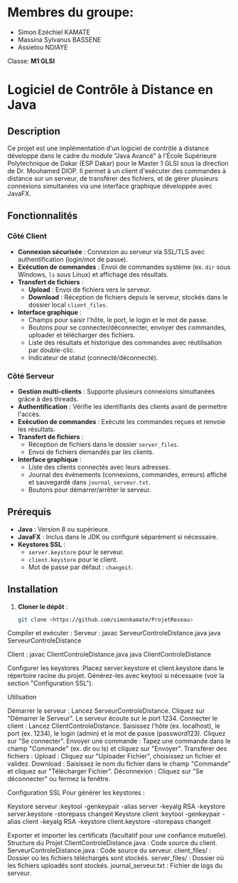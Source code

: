 # Membres du groupe:
- Simon Ezéchiel KAMATE
- Massina Sylvanus BASSENE
- Assietou NDIAYE

Classe: **M1 GLSI**


# Logiciel de Contrôle à Distance en Java

## Description
Ce projet est une implémentation d'un logiciel de contrôle à distance développé dans le cadre du module "Java Avancé" à l'École Supérieure Polytechnique de Dakar (ESP Dakar) pour le Master 1 GLSI sous la direction de Dr. Mouhamed DIOP. Il permet à un client d'exécuter des commandes à distance sur un serveur, de transférer des fichiers, et de gérer plusieurs connexions simultanées via une interface graphique développée avec JavaFX.

## Fonctionnalités
### Côté Client
- **Connexion sécurisée** : Connexion au serveur via SSL/TLS avec authentification (login/mot de passe).
- **Exécution de commandes** : Envoi de commandes système (ex. `dir` sous Windows, `ls` sous Linux) et affichage des résultats.
- **Transfert de fichiers** :
  - **Upload** : Envoi de fichiers vers le serveur.
  - **Download** : Réception de fichiers depuis le serveur, stockés dans le dossier local `client_files`.
- **Interface graphique** :
  - Champs pour saisir l'hôte, le port, le login et le mot de passe.
  - Boutons pour se connecter/déconnecter, envoyer des commandes, uploader et télécharger des fichiers.
  - Liste des résultats et historique des commandes avec réutilisation par double-clic.
  - Indicateur de statut (connecté/déconnecté).

### Côté Serveur
- **Gestion multi-clients** : Supporte plusieurs connexions simultanées grâce à des threads.
- **Authentification** : Vérifie les identifiants des clients avant de permettre l'accès.
- **Exécution de commandes** : Exécute les commandes reçues et renvoie les résultats.
- **Transfert de fichiers** :
  - Réception de fichiers dans le dossier `server_files`.
  - Envoi de fichiers demandés par les clients.
- **Interface graphique** :
  - Liste des clients connectés avec leurs adresses.
  - Journal des événements (connexions, commandes, erreurs) affiché et sauvegardé dans `journal_serveur.txt`.
  - Boutons pour démarrer/arrêter le serveur.

## Prérequis
- **Java** : Version 8 ou supérieure.
- **JavaFX** : Inclus dans le JDK ou configuré séparément si nécessaire.
- **Keystores SSL** :
  - `server.keystore` pour le serveur.
  - `client.keystore` pour le client.
  - Mot de passe par défaut : `changeit`.

## Installation
1. **Cloner le dépôt** :
   ```bash
   git clone <https://github.com/simonkamate/ProjetReseau>


Compiler et exécuter :
Serveur : javac ServeurControleDistance.java
java ServeurControleDistance

Client : javac ClientControleDistance.java
java ClientControleDistance

Configurer les keystores :Placez server.keystore et client.keystore dans le répertoire racine du projet.
Générez-les avec keytool si nécessaire (voir la section "Configuration SSL").

Utilisation

Démarrer le serveur :
Lancez ServeurControleDistance.
Cliquez sur "Démarrer le Serveur". Le serveur écoute sur le port 1234.
Connecter le client :
Lancez ClientControleDistance.
Saisissez l'hôte (ex. localhost), le port (ex. 1234), le login (admin) et le mot de passe (password123).
Cliquez sur "Se connecter".
Envoyer une commande :
Tapez une commande dans le champ "Commande" (ex. dir ou ls) et cliquez sur "Envoyer".
Transférer des fichiers :
Upload : Cliquez sur "Uploader Fichier", choisissez un fichier et validez.
Download : Saisissez le nom du fichier dans le champ "Commande" et cliquez sur "Télécharger Fichier".
Déconnexion : Cliquez sur "Se déconnecter" ou fermez la fenêtre.

Configuration SSL
Pour générer les keystores :

Keystore serveur :keytool -genkeypair -alias server -keyalg RSA -keystore server.keystore -storepass changeit
Keystore client :keytool -genkeypair -alias client -keyalg RSA -keystore client.keystore -storepass changeit

Exporter et importer les certificats (facultatif pour une confiance mutuelle).
Structure du Projet
ClientControleDistance.java : Code source du client.
ServeurControleDistance.java : Code source du serveur.
client_files/ : Dossier où les fichiers téléchargés sont stockés.
server_files/ : Dossier où les fichiers uploadés sont stockés.
journal_serveur.txt : Fichier de logs du serveur.